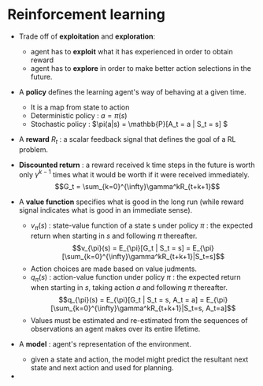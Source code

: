 # Reinforcement learning

- Trade off of **exploitation** and **exploration**: 
    - agent has to **exploit** what it has experienced in order to obtain reward
    - agent has to **explore** in order to make better action selections in the future. 

- A **policy** defines the learning agent's way of behaving at a given time. 
    - It is a map from state to action
    - Deterministic policy : $a = \pi(s)$
    - Stochastic policy : $\pi(a|s) = \mathbb{P}[A_t = a | S_t = s] $ 

- A **reward** $R_t$ : a scalar feedback signal that defines the goal of a RL problem.  

- **Discounted return** : a reward received
k time steps in the future is worth only $\gamma^{k-1}$ times what it would be worth if it were received immediately. 
$$G_t = \sum_{k=0}^{\infty}\gamma^kR_{t+k+1}$$
- A **value function** specifies what is good in the long run (while reward signal indicates what is good in an immediate sense).
    - $v_{\pi}(s)$ : state-value function of a state s under policy $\pi$ : the expected return when starting in $s$ and following $\pi$ thereafter.
    $$v_{\pi}(s) = E_{\pi}[G_t | S_t = s] = E_{\pi}[\sum_{k=0}^{\infty}\gamma^kR_{t+k+1}|S_t=s]$$
    - Action choices are made based on value judments.
    - $q_{\pi}(s)$ : action-value function under policy $\pi$ : the expected return when starting in $s$, taking action $a$ and following $\pi$ thereafter.
    $$q_{\pi}(s) = E_{\pi}[G_t | S_t = s, A_t = a] = E_{\pi}[\sum_{k=0}^{\infty}\gamma^kR_{t+k+1}|S_t=s, A_t=a]$$
    - Values must be estimated and re-estimated from the sequences of observations an agent makes over its entire lifetime.

- A **model** : agent's representation of the environment.
    - given a state and action, the model might predict the resultant next state and next action and used for planning.

- 
